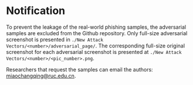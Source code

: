 # Notification

To prevent the leakage of the real-world phishing samples, the adversarial samples are excluded from the Github repository. Only full-size adversarial screenshot is presented in `./New Attack Vectors/<number>/adversarial_page/`. The corresponding full-size original screenshot for each adversarial screenshot is presented at `./New Attack Vectors/<number>/<pic_number>.png`.

Researchers that request the samples can email the authors: miaochangqing@ruc.edu.cn.